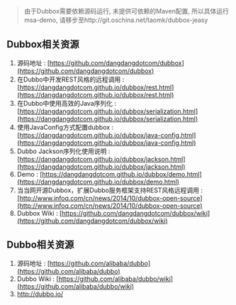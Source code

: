 > 由于Dubbox需要依赖源码运行, 未提供可依赖的Maven配置, 所以具体运行msa-demo, 请移步至http://git.oschina.net/taomk/dubbox-jeasy

## Dubbox相关资源
1. 源码地址 : [https://github.com/dangdangdotcom/dubbox](https://github.com/dangdangdotcom/dubbox)
2. 在Dubbo中开发REST风格的远程调用 : [https://dangdangdotcom.github.io/dubbox/rest.html](https://dangdangdotcom.github.io/dubbox/rest.html)
3. 在Dubbo中使用高效的Java序列化 : [https://dangdangdotcom.github.io/dubbox/serialization.html](https://dangdangdotcom.github.io/dubbox/serialization.html)
4. 使用JavaConfig方式配置dubbox : [https://dangdangdotcom.github.io/dubbox/java-config.html](https://dangdangdotcom.github.io/dubbox/java-config.html)
5. Dubbo Jackson序列化使用说明 : [https://dangdangdotcom.github.io/dubbox/jackson.html](https://dangdangdotcom.github.io/dubbox/jackson.html)
6. Demo : [https://dangdangdotcom.github.io/dubbox/demo.html](https://dangdangdotcom.github.io/dubbox/demo.html)
7. 当当网开源Dubbox，扩展Dubbo服务框架支持REST风格远程调用 : [http://www.infoq.com/cn/news/2014/10/dubbox-open-source](http://www.infoq.com/cn/news/2014/10/dubbox-open-source)
8. Dubbox Wiki : [https://github.com/dangdangdotcom/dubbox/wiki](https://github.com/dangdangdotcom/dubbox/wiki)


## Dubbo相关资源
1. 源码地址 : [https://github.com/alibaba/dubbo](https://github.com/alibaba/dubbo)
2. Dubbo Wiki : [https://github.com/alibaba/dubbo/wiki](https://github.com/alibaba/dubbo/wiki)
3. http://dubbo.io/
